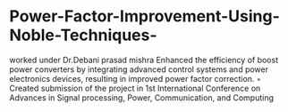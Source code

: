 # Power-Factor-Improvement-Using-Noble-Techniques-
worked under Dr.Debani prasad mishra 
Enhanced the efficiency of boost power converters by integrating advanced control systems and
power electronics devices, resulting in improved power factor correction.
◦ Created submission of the project in 1st International Conference on Advances in Signal processing, Power, Communication, and Computing
